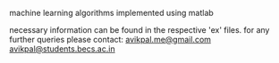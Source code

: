 machine learning algorithms implemented using matlab

necessary information can be found in the respective 'ex' files. 
for any further queries please contact: avikpal.me@gmail.com
                                        avikpal@students.becs.ac.in
